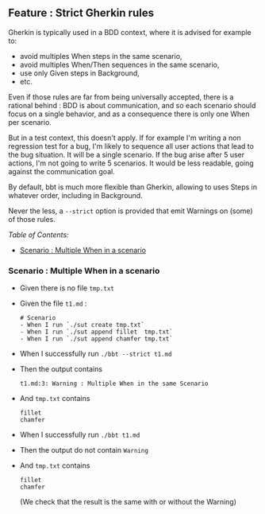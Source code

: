 <!-- omit from toc -->
## Feature : Strict Gherkin rules 

Gherkin is typically used in a BDD context, where it is advised for example to:
- avoid multiples When steps in the same scenario,
- avoid multiples When/Then sequences in the same scenario, 
- use only Given steps in Background,
- etc.

Even if those rules are far from being universally accepted, there is a rational behind : BDD is about communication, and so each scenario should focus on a single behavior, and as a consequence there is only one When per scenario.  

But in a test context, this doesn't apply. If for example I'm writing a non regression test for a bug, I'm likely to sequence all user actions that lead to the bug situation. It will be a single scenario. If the bug arise after 5 user actions, I'm not going to write 5 scenarios.
It would be less readable, going against the communication goal.  

By default, bbt is much more flexible than Gherkin, allowing to uses Steps in whatever order, including in Background.

Never the less, a `--strict` option is provided that emit Warnings on (some) of those rules. 

_Table of Contents:_
- [Scenario : Multiple When in a scenario](#scenario--multiple-when-in-a-scenario)

### Scenario : Multiple When in a scenario

- Given there is no file `tmp.txt`
- Given the file `t1.md` :
  ```
  # Scenario
  - When I run `./sut create tmp.txt`
  - When I run `./sut append fillet  tmp.txt`
  - When I run `./sut append chamfer tmp.txt`
  ```

- When I successfully run `./bbt --strict t1.md`
- Then the output contains
  ```
  t1.md:3: Warning : Multiple When in the same Scenario
  ```
- And `tmp.txt` contains 
  ```
  fillet
  chamfer
  ```

- When I successfully run `./bbt t1.md`
- Then the output do not contain `Warning`
- And `tmp.txt` contains 
  ```
  fillet
  chamfer
  ```  
  (We check that the result is the same with or without the Warning)
